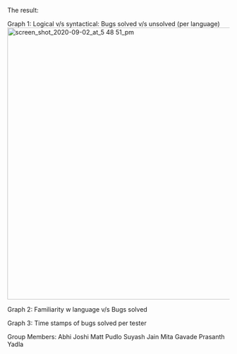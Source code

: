 The result:

Graph 1: Logical v/s syntactical: Bugs solved v/s unsolved (per language)
<img width="617" alt="screen_shot_2020-09-02_at_5 48 51_pm" src="https://user-images.githubusercontent.com/69598394/92049140-953d9480-ed57-11ea-818c-20691b09b3e6.png">


Graph 2: Familiarity w language v/s Bugs solved

Graph 3: Time stamps of bugs solved per tester

Group Members: 
Abhi Joshi
Matt Pudlo
Suyash Jain
Mita Gavade
Prasanth Yadla
